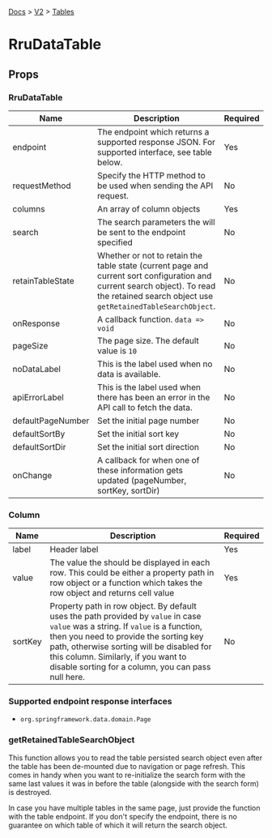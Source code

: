 [Docs](/) > [V2](/docs/v2/get-started) > [Tables](/docs/v2/components/RruDataTable)

# RruDataTable

## Props

### RruDataTable

| Name              | Description                                                                                                                                                                              | Required |
| ----------------- | ---------------------------------------------------------------------------------------------------------------------------------------------------------------------------------------- | -------- |
| endpoint          | The endpoint which returns a supported response JSON. For supported interface, see table below.                                                                                          | Yes      |
| requestMethod     | Specify the HTTP method to be used when sending the API request.                                                                                                                         | No       |
| columns           | An array of column objects                                                                                                                                                               | Yes      |
| search            | The search parameters the will be sent to the endpoint specified                                                                                                                         | No       |
| retainTableState  | Whether or not to retain the table state (current page and current sort configuration and current search object). To read the retained search object use `getRetainedTableSearchObject`. | No       |
| onResponse        | A callback function. `data => void`                                                                                                                                                      | No       |
| pageSize          | The page size. The default value is `10`                                                                                                                                                 | No       |
| noDataLabel       | This is the label used when no data is available.                                                                                                                                        | No       |
| apiErrorLabel     | This is the label used when there has been an error in the API call to fetch the data.                                                                                                   | No       |
| defaultPageNumber | Set the initial page number                                                                                                                                                              | No       |
| defaultSortBy     | Set the initial sort key                                                                                                                                                                 | No       |
| defaultSortDir    | Set the initial sort direction                                                                                                                                                           | No       |
| onChange          | A callback for when one of these information gets updated (pageNumber, sortKey, sortDir)                                                                                                 | No       |

### Column

| Name    | Description                                                                                                                                                                                                                                                                                                          | Required |
| ------- | -------------------------------------------------------------------------------------------------------------------------------------------------------------------------------------------------------------------------------------------------------------------------------------------------------------------- | -------- |
| label   | Header label                                                                                                                                                                                                                                                                                                         | Yes      |
| value   | The value the should be displayed in each row. This could be either a property path in row object or a function which takes the row object and returns cell value                                                                                                                                                    | Yes      |
| sortKey | Property path in row object. By default uses the path provided by `value` in case `value` was a string. If `value` is a function, then you need to provide the sorting key path, otherwise sorting will be disabled for this column. Similarly, if you want to disable sorting for a column, you can pass null here. | No       |

### Supported endpoint response interfaces

- `org.springframework.data.domain.Page`

### getRetainedTableSearchObject

This function allows you to read the table persisted search object even after the table has been de-mounted due to navigation or page refresh. This comes in handy when you want to re-initialize the search form with the same last values it was in before the table (alongside with the search form) is destroyed.

In case you have multiple tables in the same page, just provide the function with the table endpoint. If you don't specify the endpoint, there is no guarantee on which table of which it will return the search object.
